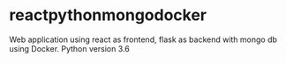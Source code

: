 # reactpythonmongodocker
Web application using react as frontend, flask as backend with mongo db using Docker. Python version 3.6

